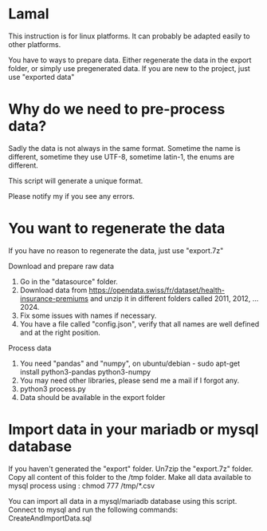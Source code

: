 # Lamal

This instruction is for linux platforms. It can probably be adapted easily to other platforms.

You have to ways to prepare data.
Either regenerate the data in the export folder, or simply use pregenerated data.
If you are new to the project, just use "exported data"

# Why do we need to pre-process data?

Sadly the data is not always in the same format.
Sometime the name is different, sometime they use UTF-8, sometime latin-1, the enums are different.

This script will generate a unique format.

Please notify my if you see any errors.

# You want to regenerate the data

If you have no reason to regenerate the data, just use "export.7z"

Download and prepare raw data

1) Go in the "datasource" folder.
2) Download data from https://opendata.swiss/fr/dataset/health-insurance-premiums and unzip it in different folders called 2011, 2012, ... 2024.
3) Fix some issues with names if necessary.
4) You have a file called "config.json", verify that all names are well defined and at the right position.

Process data
1) You need "pandas" and "numpy", on ubuntu/debian - sudo apt-get install python3-pandas python3-numpy
2) You may need other libraries, please send me a mail if I forgot any.
3) python3 process.py
4) Data should be available in the export folder

# Import data in your mariadb or mysql database

If you haven't generated the "export" folder. Un7zip the "export.7z" folder.
Copy all content of this folder to the /tmp folder.
Make all data available to mysql process using : chmod 777 /tmp/*.csv

You can import all data in a mysql/mariadb database using this script.
Connect to mysql and run the following commands: CreateAndImportData.sql
